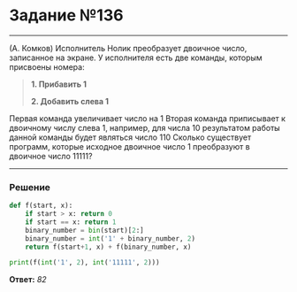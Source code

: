 # Задание №136

---

(А. Комков) Исполнитель Нолик преобразует двоичное число, записанное на экране. У
исполнителя есть две команды, которым присвоены номера:
> **1. Прибавить 1**
>
> **2. Добавить слева 1**

Первая команда увеличивает число на 1 Вторая команда приписывает к двоичному числу слева 1,
например, для числа 10 результатом работы данной команды будет являться число 110 Сколько
существует программ, которые исходное двоичное число 1 преобразуют в двоичное число 11111?

---

### Решение

```python
def f(start, x):
    if start > x: return 0
    if start == x: return 1
    binary_number = bin(start)[2:]
    binary_number = int('1' + binary_number, 2)
    return f(start+1, x) + f(binary_number, x)

print(f(int('1', 2), int('11111', 2)))
```

**Ответ:** _82_